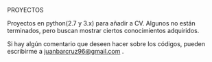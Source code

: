 PROYECTOS

Proyectos en python(2.7 y 3.x) para añadir a CV. Algunos no están terminados, pero buscan mostrar ciertos conocimientos adquiridos.

Si hay algún comentario que deseen hacer sobre los códigos, pueden escribirme a juanbarcruz96@gmail.com . 
